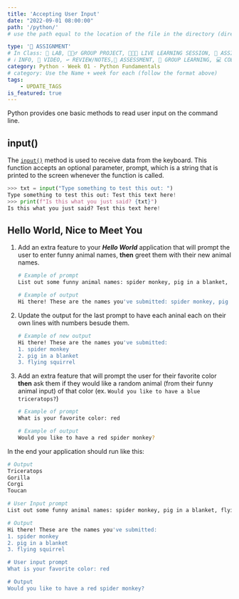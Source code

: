 ```yaml
---
title: 'Accepting User Input'
date: "2022-09-01 08:00:00"
path: '/python/'
# use the path equal to the location of the file in the directory (directory structure)

type: '📝 ASSIGNMENT'
# In Class: 🥼 LAB, 👷🏼‍♂️ GROUP PROJECT, 👩🏽‍🏫 LIVE LEARNING SESSION, 📝 ASSIGNMENT
# ℹ️ INFO, 🎥 VIDEO, ↩️ REVIEW/NOTES,🧠 ASSESSMENT, 👥 GROUP LEARNING, 💻 CODE ALONG
category: Python - Week 01 - Python Fundamentals
# category: Use the Name + week for each (follow the format above)
tags:
    - UPDATE_TAGS
is_featured: true
---
```


Python provides one basic methods to read user input on the command line.

## input()

The <a href="https://docs.python.org/3/library/functions.html#input" target="_blank">`input()`</a> method is used to receive data from the keyboard. This function accepts an optional parameter, prompt, which is a string that is printed to the screen whenever the function is called.

```python
>>> txt = input("Type something to test this out: ")
Type something to test this out: Test this text here!
>>> print(f"Is this what you just said? {txt}")
Is this what you just said? Test this text here!
```

## Hello World, Nice to Meet You

1. Add an extra feature to your ***Hello World*** application that will prompt the user to enter funny animal names, **then** greet them with their new animal names.

    ```bash
    # Example of prompt
    List out some funny animal names: spider monkey, pig in a blanket, flying squirrel

    # Example of output
    Hi there! These are the names you've submitted: spider monkey, pig in a blanket, flying squirrel
    ```

1. Update the output for the last prompt to have each aninal each on their own lines with numbers besude them.

    ```bash
    # Example of new output
    Hi there! These are the names you've submitted:
    1. spider monkey
    2. pig in a blanket
    3. flying squirrel
    ```

1. Add an extra feature that will prompt the user for their favorite color **then** ask them if they would like a random animal (from their funny animal input) of that color (ex. `Would you like to have a blue triceratops?`)

    ```bash
    # Example of prompt
    What is your favorite color: red

    # Example of output
    Would you like to have a red spider monkey?
    ```

In the end your application should run like this:

```bash
# Output
Triceratops
Gorilla
Corgi
Toucan

# User Input prompt
List out some funny animal names: spider monkey, pig in a blanket, flying squirrel

# Output
Hi there! These are the names you've submitted:
1. spider monkey
2. pig in a blanket
3. flying squirrel

# User input prompt
What is your favorite color: red

# Output
Would you like to have a red spider monkey?
```
